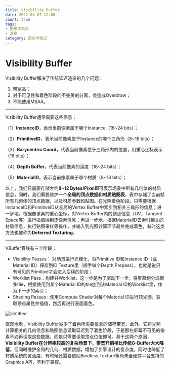 ```yaml
---
title: Visibility Buffer
date: 2022-04-07 12:00
count: true
tags: 
- 图形学笔记
- 渲染
category: 图形学笔记
---
```

# Visibility Buffer

Visibility Buffer解决了传统延迟渲染的几个问题：

1. 带宽高；
2. 对于可见性和着色阶段的不完美的分离，会造成Overdraw；
3. 不能使用MSAA。

---

Visibility Buffer通常需要这些信息：

（1）**InstanceID**，表示当前像素属于哪个Instance（16~24 bits）；

（2）**PrimitiveID**，表示当前像素属于Instance的哪个三角形（8~16 bits）；

（3）**Barycentric Coord**，代表当前像素位于三角形内的位置，用重心坐标表示（16 bits）；

（4）**Depth Buffer**，代表当前像素的深度（16~24 bits）；

（5）**MaterialID**，表示当前像素属于哪个材质（8~16 bits）；

以上，我们只需要存储大约**8~12 Bytes/Pixel**即可表示场景中所有几何体的材质信息，同时，我们需要维护一个**全局的顶点数据和材质贴图表**，表中存储了当前帧所有几何体的顶点数据，以及材质参数和贴图。在光照着色阶段，只需要根据InstanceID和PrimitiveID从全局的Vertex Buffer中索引到相关三角形的信息；进一步地，根据像该素的重心坐标，对Vertex Buffer内的顶点信息（UV，Tangent Space等）进行插值得到逐像素信息；再进一步地，根据MaterialID去索引相关的材质信息，执行贴图采样等操作，并输入到光照计算环节最终完成着色，有时这类方法也被称为**Deferred Texturing**。

---

VBuffer管线有三个阶段：

- Visibility Passes： 对场景进行光栅化，将Primitive ID和Instance ID（或Material ID）保存到ID Texture里（顺手做个Depth Prepass），也就是说只有可见的Primitive才会进入后续的阶段；
- Worklist Pass：构建并Worklist，这一步是为了驱动下一步，将屏幕划分成很多tile，根据使用到某个Material ID的tile加到该Material ID的Worklist里，作为下一步的索引；
- Shading Passes : 使用Compute Shader对每个Material ID进行软光栅，获取顶点属性并插值，然后再进行表面着色。

![Untitled](Untitled.png)

直观地看，Visibility Buffer减少了着色所需要信息的储存带宽，此外，它将光照计算相关的几何信息和贴图信息读取延迟到了着色阶段，于是那些屏幕不可见的像素不必再读取这些数据，而是只需要读取顶点位置即可。基于这两个原因，**Visibility Buffer在分辨率较高的复杂场景下，带宽开销相比传统G-Buffer大大降低**。但同时维护全局的几何、材质数据，增加了引擎设计的复杂度，同时也降低了材质系统的灵活度，有时候还需要借助Bindless Texture等尚未全硬件平台支持的Graphics API，不利于兼容。